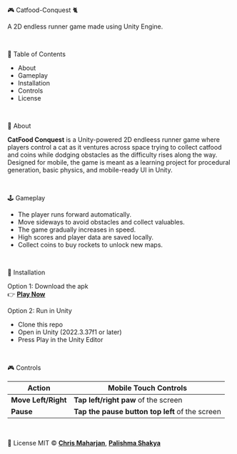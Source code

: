 🎮 Catfood-Conquest 🐈

A 2D endless runner game made using Unity Engine.

<br>

📖 Table of Contents
- About
- Gameplay
- Installation
- Controls
- License

<br>

📌 About 

**CatFood Conquest** is a Unity-powered 2D endleess runner game where players control a cat as it ventures across space trying to collect catfood and coins while dodging obstacles as the difficulty rises along the way. Designed for mobile, the game is meant as a learning project for procedural generation, basic physics, and mobile-ready UI in Unity.

<br>

🕹️ Gameplay
- The player runs forward automatically.
- Move sideways to avoid obstacles and collect valuables.
- The game gradually increases in speed.
- High scores and player data are saved locally.
- Collect coins to buy rockets to unlock new maps.

<br>

🚀 Installation

Option 1: Download the apk <br>
👉 [**Play Now**](https://drive.google.com/file/d/1j0GDQOndx46LiTD7RlT8brjA7BRhExSw/view?usp=sharing)

Option 2: Run in Unity
- Clone this repo
- Open in Unity (2022.3.37f1 or later)
- Press Play in the Unity Editor

<br>

🎮 Controls

| Action    | Mobile Touch Controls               |
| --------- | ----------------------------------- |
| **Move Left/Right**  |  **Tap left/right paw** of the screen  |
| **Pause** |  **Tap the pause button top left** of the screen     |

<br>

📄 License
MIT ©  [**Chris Maharjan**](www.linkedin.com/in/chris-maharjan-4b2580283), [**Palishma Shakya**](https://www.linkedin.com/in/palishma-shakya-9a622529a/)

